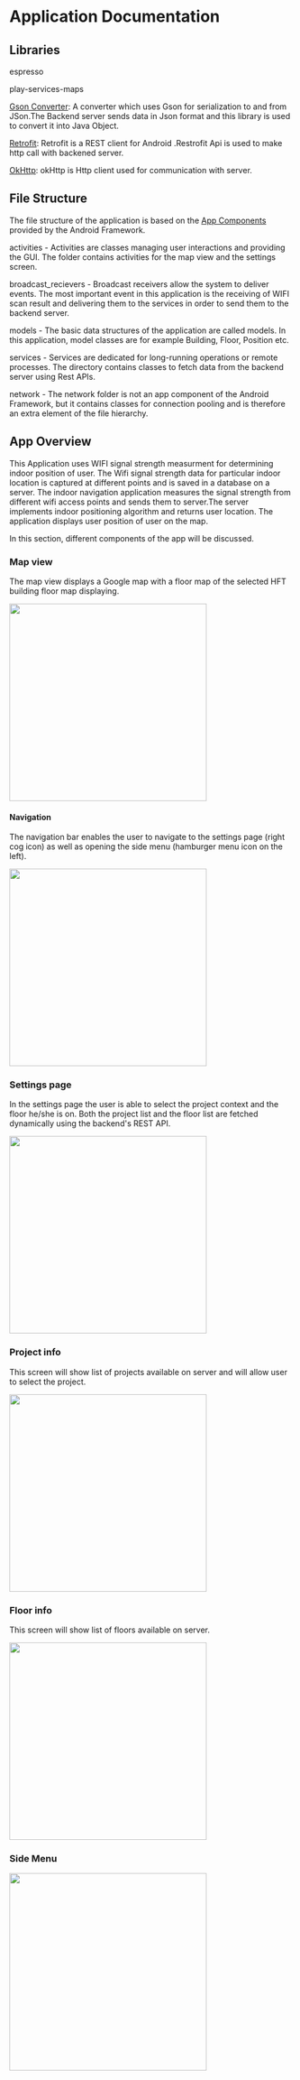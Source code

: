 # Application Documentation

## Libraries
espresso

play-services-maps

[Gson Converter](https://github.com/square/retrofit/tree/master/retrofit-converters/gson):
A converter which uses  Gson for serialization to and from JSon.The Backend server sends data in
Json format and this library is used to convert it into Java Object.

[Retrofit](http://square.github.io/retrofit/):
Retrofit is a REST client for Android .Restrofit Api is used to make http call with backened server.

[OkHttp](http://square.github.io/okhttp/):
okHttp is Http client used for communication with server.


## File Structure
The file structure of the application is based on the [App Components](https://developer.android.com/guide/components/fundamentals.html#Components) provided by the Android Framework. 

activities - Activities are classes managing user interactions and providing the GUI.
The folder contains activities for the map view and the settings screen.

broadcast_recievers - Broadcast receivers allow the system to deliver events. 
The most important event in this application is the receiving of WIFI scan result and delivering them to the services in order to send them to the backend server.

models - The basic data structures of the application are called models. 
In this application, model classes are for example Building, Floor, Position etc.

services - Services are dedicated for long-running operations or remote processes. 
The directory contains classes to fetch data from the backend server using Rest APIs.

network - The network folder is not an app component of the Android Framework, but it contains classes for connection pooling and is therefore an extra element of the file hierarchy.

## App Overview
This Application uses WIFI signal strength measurment for determining indoor position of user.
The Wifi signal strength data for particular indoor location is captured at different points
and is saved in a database on a server. The indoor navigation application measures the signal strength
from different wifi access points and sends them to server.The server implements indoor positioning
algorithm and returns user location. The application displays user position of user on the map.


In this section, different components of the app will be discussed.

### Map view

The map view displays a Google map with a floor map of the selected HFT building floor map displaying.

<img src="images/map_view_1.png" width="350px">

#### Navigation

The navigation bar enables the user to navigate to the settings page (right cog icon) as well as opening the side menu (hamburger menu icon on the left).

<img src="images/navigation_bar.png" width="350px">

### Settings page

In the settings page the user is able to select the project context and the floor he/she is on. Both the project list and the floor list are fetched dynamically using the backend's REST API.


<img src="images/settings.png" width="350px">

### Project info
This screen will show list of projects available on server and will allow user to select the project.

<img src="images/settings_project_list.png" width="350px">

### Floor info
This screen will show list of floors available on server.

<img src="images/settings_floor_list.png" width="350px">


### Side Menu

<img src="images/side_menu.png" width="350px">
